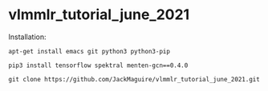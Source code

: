 # vlmmlr_tutorial_june_2021

Installation:

```
apt-get install emacs git python3 python3-pip

pip3 install tensorflow spektral menten-gcn==0.4.0

git clone https://github.com/JackMaguire/vlmmlr_tutorial_june_2021.git
```
